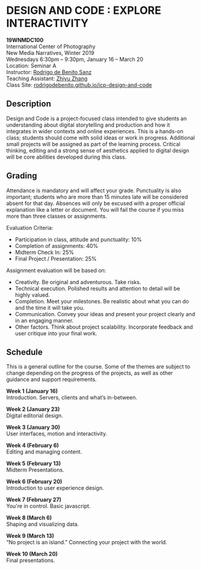 # DESIGN AND CODE : EXPLORE INTERACTIVITY

**19WNMDC100**  
International Center of Photography  
New Media Narratives, Winter 2019  
Wednesdays 6:30pm – 9:30pm, January 16 – March 20  
Location: Seminar A  
Instructor: [Rodrigo de Benito Sanz](mailto:rodrigo@lobula.com)  
Teaching Assistant: [Zhiyu Zhang](mailto:zzhang18@students.icp.edu)  
Class Site: [rodrigodebenito.github.io/icp-design-and-code](http://rodrigodebenito.github.io/icp-design-and-code/)  

## Description

Design and Code is a project-focused class intended to give students an understanding about digital storytelling and production and how it integrates in wider contexts and online experiences. This is a hands-on class; students should come with solid ideas or work in progress. Additional small projects will be assigned as part of the learning process. Critical thinking, editing and a strong sense of aesthetics applied to digital design will be core abilities developed during this class.

## Grading

Attendance is mandatory and will affect your grade. Punctuality is also important; students who are more than 15 minutes late will be considered absent for that day. Absences will only be excused with a proper official explanation like a letter or document. You will fail the course if you miss more than three classes or assignments.

Evaluation Criteria:

-   Participation in class, attitude and punctuality: 10%
-   Completion of assignments: 40%
-   Midterm Check In: 25%
-   Final Project / Presentation: 25%

Assignment evaluation will be based on:

-   Creativity. Be original and adventurous. Take risks.
-   Technical execution. Polished results and attention to detail will be highly valued.
-   Completion. Meet your milestones. Be realistic about what you can do and the time it will take you.
-   Communication. Convey your ideas and present your project clearly and in an engaging manner.
-   Other factors. Think about project scalability. Incorporate feedback and user critique into your final
    work.

## Schedule

This is a general outline for the course. Some of the themes are subject to change depending on the progress of the projects, as well as other guidance and support requirements.

**Week 1 (January 16)**  
Introduction. Servers, clients and what’s in-between.

**Week 2 (January 23)**  
Digital editorial design.

**Week 3 (January 30)**  
User interfaces, motion and interactivity.

**Week 4 (February 6)**  
Editing and managing content.

**Week 5 (February 13)**  
Midterm Presentations.

**Week 6 (February 20)**  
Introduction to user experience design.

**Week 7 (February 27)**  
You're in control. Basic javascript.

**Week 8 (March 6)**  
Shaping and visualizing data.

**Week 9 (March 13)**  
“No project is an island.” Connecting your project with the world.

**Week 10 (March 20)**  
Final presentations.

<!-- # Resources

* **[How to setup github](https://docs.google.com/document/d/1dYXRKutXbOoAGy63uFaVqMnULlWaztGmcmz49XTHUTU/edit?usp=sharing)**

* **[What's out there](https://docs.google.com/spreadsheets/d/10_4_J_NXowfyv-fV8q4X4NBFa_3-TL3PbAImDTqk0FA/edit?usp=sharing)** -->
